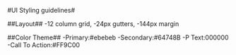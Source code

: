 #UI Styling guidelines#

##Layout##
-12 column grid,
-24px gutters,
-144px margin

##Color Theme##
-Primary:#ebebeb
-Secondary:#64748B
-P Text:000000
-Call To Action:#FF9C00
